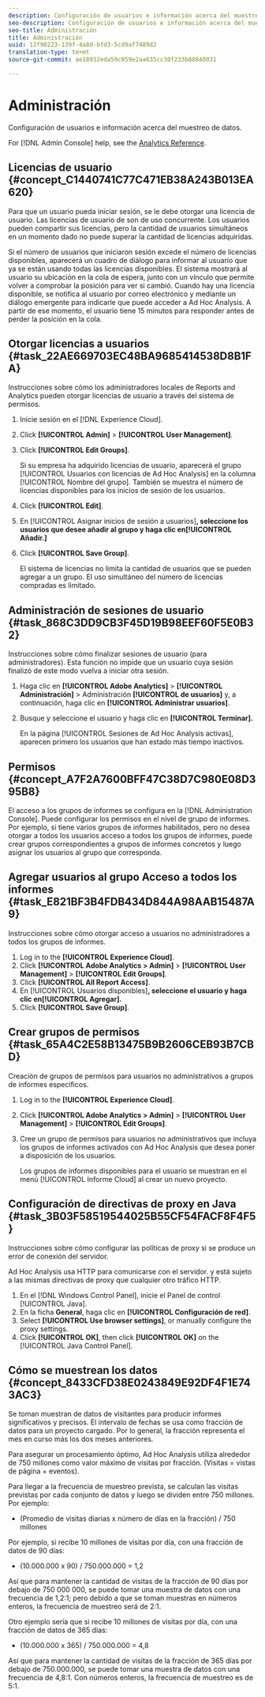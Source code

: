 ```yaml
---
description: Configuración de usuarios e información acerca del muestreo de datos.
seo-description: Configuración de usuarios e información acerca del muestreo de datos.
seo-title: Administración
title: Administración
uuid: 12f90223-139f-4a8d-bfd3-5cd9af7489d2
translation-type: tm+mt
source-git-commit: ae18932eda59c059e2aa635cc30f233b88840031

---
```



# Administración

Configuración de usuarios e información acerca del muestreo de datos.

For [!DNL Admin Console] help, see the [Analytics Reference](https://marketing.adobe.com/resources/help/en_US/reference/index.html).

## Licencias de usuario {#concept_C1440741C77C471EB38A243B013EA620}

Para que un usuario pueda iniciar sesión, se le debe otorgar una licencia de usuario. Las licencias de usuario de son de uso concurrente. Los usuarios pueden compartir sus licencias, pero la cantidad de usuarios simultáneos en un momento dado no puede superar la cantidad de licencias adquiridas.

<!-- 

c_user_license.html

 -->

Si el número de usuarios que iniciaron sesión excede el número de licencias disponibles, aparecerá un cuadro de diálogo para informar al usuario que ya se están usando todas las licencias disponibles. El sistema mostrará al usuario su ubicación en la cola de espera, junto con un vínculo que permite volver a comprobar la posición para ver si cambió. Cuando hay una licencia disponible, se notifica al usuario por correo electrónico y mediante un diálogo emergente para indicarle que puede acceder a Ad Hoc Analysis. A partir de ese momento, el usuario tiene 15 minutos para responder antes de perder la posición en la cola.

## Otorgar licencias a usuarios {#task_22AE669703EC48BA9685414538D8B1FA}

Instrucciones sobre cómo los administradores locales de Reports and Analytics pueden otorgar licencias de usuario a través del sistema de permisos.

<!-- 

t_user_licenses.xml

 -->

1. Inicie sesión en el [!DNL Experience Cloud].
1. Click **[!UICONTROL Admin]** &gt; **[!UICONTROL User Management]**.
1. Click **[!UICONTROL Edit Groups]**.

   Si su empresa ha adquirido licencias de usuario, aparecerá el grupo [!UICONTROL Usuarios con licencias de Ad Hoc Analysis] en la columna [!UICONTROL Nombre del grupo]. También se muestra el número de licencias disponibles para los inicios de sesión de los usuarios.

1. Click **[!UICONTROL Edit]**.
1. En [!UICONTROL Asignar inicios de sesión a usuarios]**, seleccione los usuarios que desee añadir al grupo y haga clic en[!UICONTROL Añadir.]**
1. Click **[!UICONTROL Save Group]**.

   El sistema de licencias no limita la cantidad de usuarios que se pueden agregar a un grupo. El uso simultáneo del número de licencias compradas es limitado.

## Administración de sesiones de usuario {#task_868C3DD9CB3F45D19B98EEF60F5E0B32}

Instrucciones sobre cómo finalizar sesiones de usuario (para administradores). Esta función no impide que un usuario cuya sesión finalizó de este modo vuelva a iniciar otra sesión.

<!-- 

t_managing_users.xml

 -->

1. Haga clic en **[!UICONTROL Adobe Analytics]** &gt; **[!UICONTROL Administración]** &gt; Administración **[!UICONTROL de usuarios]** y, a continuación, haga clic en **[!UICONTROL Administrar usuarios]**.
1. Busque y seleccione el usuario y haga clic en **[!UICONTROL Terminar].**

   En la página [!UICONTROL Sesiones de Ad Hoc Analysis activas], aparecen primero los usuarios que han estado más tiempo inactivos.

## Permisos {#concept_A7F2A7600BFF47C38D7C980E08D395B8}

<!-- 

c_permissions.xml

 -->

El acceso a los grupos de informes se configura en la [!DNL Administration Console]. Puede configurar los permisos en el nivel de grupo de informes. Por ejemplo, si tiene varios grupos de informes habilitados, pero no desea otorgar a todos los usuarios acceso a todos los grupos de informes, puede crear grupos correspondientes a grupos de informes concretos y luego asignar los usuarios al grupo que corresponda.

## Agregar usuarios al grupo Acceso a todos los informes {#task_E821BF3B4FDB434D844A98AAB15487A9}

Instrucciones sobre cómo otorgar acceso a usuarios no administradores a todos los grupos de informes.

<!-- 

t_permissions.xml

 -->

1. Log in to the **[!UICONTROL Experience Cloud]**.
1. Click **[!UICONTROL Adobe Analytics &gt; Admin]** &gt; **[!UICONTROL User Management]** &gt; **[!UICONTROL Edit Groups]**.
1. Click **[!UICONTROL All Report Access]**.
1. En [!UICONTROL Usuarios disponibles]**, seleccione el usuario y haga clic en[!UICONTROL Agregar].**
1. Click **[!UICONTROL Save Group]**.

## Crear grupos de permisos {#task_65A4C2E58B13475B9B2606CEB93B7CBD}

Creación de grupos de permisos para usuarios no administrativos a grupos de informes específicos.

<!-- 

t_permission_groups.xml

 -->

1. Log in to the **[!UICONTROL Experience Cloud]**.
1. Click **[!UICONTROL Adobe Analytics &gt; Admin]** &gt; **[!UICONTROL User Management]** &gt; **[!UICONTROL Edit Groups]**.
1. Cree un grupo de permisos para usuarios no administrativos que incluya los grupos de informes activados con Ad Hoc Analysis que desea poner a disposición de los usuarios.

   Los grupos de informes disponibles para el usuario se muestran en el menú [!UICONTROL Informe Cloud] al crear un nuevo proyecto.

## Configuración de directivas de proxy en Java {#task_3B03F58519544025B55CF54FACF8F4F5}

Instrucciones sobre cómo configurar las políticas de proxy si se produce un error de conexión del servidor.

<!-- 

t_proxy_policies.xml

 -->

Ad Hoc Analysis usa HTTP para comunicarse con el servidor. y está sujeto a las mismas directivas de proxy que cualquier otro tráfico HTTP.

1. En el [!DNL Windows Control Panel], inicie el Panel de control [!UICONTROL Java].
1. En la ficha **General**, haga clic en **[!UICONTROL Configuración de red]**.
1. Select **[!UICONTROL Use browser settings]**, or manually configure the proxy settings.
1. Click **[!UICONTROL OK]**, then click **[!UICONTROL OK]** on the [!UICONTROL Java Control Panel].

## Cómo se muestrean los datos {#concept_8433CFD38E0243849E92DF4F1E743AC3}

Se toman muestran de datos de visitantes para producir informes significativos y precisos. El intervalo de fechas se usa como fracción de datos para un proyecto cargado. Por lo general, la fracción representa el mes en curso más los dos meses anteriores.

<!-- 

c_overview_data_sampling.xml

 -->

Para asegurar un procesamiento óptimo, Ad Hoc Analysis utiliza alrededor de 750 millones como valor máximo de visitas por fracción. (Visitas = vistas de página + eventos).

Para llegar a la frecuencia de muestreo prevista, se calculan las visitas previstas por cada conjunto de datos y luego se dividen entre 750 millones. Por ejemplo:

* (Promedio de visitas diarias x número de días en la fracción) / 750 millones

Por ejemplo, si recibe 10 millones de visitas por día, con una fracción de datos de 90 días:

* (10.000.000 x 90) / 750.000.000 = 1,2

Así que para mantener la cantidad de visitas de la fracción de 90 días por debajo de 750 000 000, se puede tomar una muestra de datos con una frecuencia de 1,2:1; pero debido a que se toman muestras en números enteros, la frecuencia de muestreo será de 2:1.

Otro ejemplo sería que si recibe 10 millones de visitas por día, con una fracción de datos de 365 días:

* (10.000.000 x 365) / 750.000.000 = 4,8

Así que para mantener la cantidad de visitas de la fracción de 365 días por debajo de 750.000.000, se puede tomar una muestra de datos con una frecuencia de 4,8:1. Con números enteros, la frecuencia de muestreo es de 5:1.
